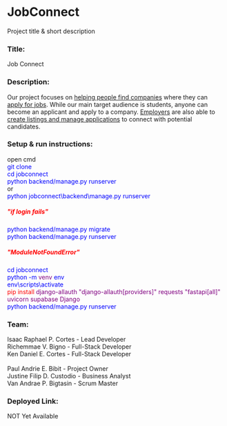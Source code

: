 # JobConnect

Project title & short description
<h3>Title:</h3> Job Connect<br>

<h3>Description:</h3>
Our project focuses on <u>helping people find companies</u> where they can <u>apply for jobs</u>. While our main target audience is students, anyone can become an applicant and apply to a company. <u>Employers</u> are also able to <u>create listings and manage applications</u> to connect with potential candidates.

<h3>Setup & run instructions:</h3>
open cmd<br>
<span style="color:blue">git clone</span><br>
<span style="color:blue">cd jobconnect</span><br>
<span style="color:blue">python backend/manage.py runserver</span><br>
or <br>
<span style="color:blue">python jobconnect\backend\manage.py runserver</span><br>

<h5 style="color:red">"if login fails"</h5>
<span style="color:blue">python backend/manage.py migrate</span><br>
<span style="color:blue">python backend/manage.py runserver</span><br>

<h5 style="color:red">"ModuleNotFoundError"</h5>
<span style="color:blue">cd jobconnect</span><br>
<span style="color:blue">python -m <span style="color:purple">venv</span> env</span><br>
<span style="color:blue">env\scripts\activate</span><br>
<span style="color:red">pip install</span> <span style="color:purple">django-allauth</span> <span style="color:purple">"django-allauth[providers]"</span> <span style="color:purple">requests</span> <span style="color:purple">"fastapi[all]"</span> <span style="color:purple">uvicorn</span> <span style="color:purple">supabase</span> <span style="color:purple">Django</span><br>
<span style="color:blue">python backend/manage.py runserver</span><br>

<h3>Team:</h3>
Isaac Raphael P. Cortes - Lead Developer<br>
Richemmae V. Bigno - Full-Stack Developer<br>
Ken Daniel E. Cortes - Full-Stack Developer<br>
<br>
Paul Andrie E. Bibit - Project Owner<br>
Justine Filip D. Custodio - Business Analyst<br>
Van Andrae P. Bigtasin - Scrum Master<br>

<h3>Deployed Link:</h3> NOT Yet Available
